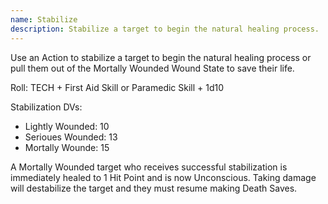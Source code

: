 ```yaml
---
name: Stabilize
description: Stabilize a target to begin the natural healing process.
---
```


Use an Action to stabilize a target to begin the natural
healing process or pull them out of the Mortally
Wounded Wound State to save their life.

Roll: TECH + First Aid Skill or Paramedic Skill + 1d10

Stabilization DVs:
- Lightly Wounded: 10
- Serioues Wounded: 13
- Mortally Wounde: 15

A Mortally Wounded target who receives successful
    stabilization is immediately healed to 1 Hit Point and
    is now Unconscious. Taking damage will destabilize the target and they must resume making Death Saves.


